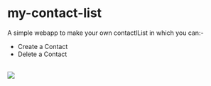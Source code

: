 # my-contact-list
A simple webapp to make your own contactlList in which you can:-
<ul>
  <li>Create a Contact </li>
  
  <li>Delete a Contact </li>
</ul>
<br>
<img src="https://user-images.githubusercontent.com/67111661/190163480-1dd7699c-67cb-4df8-b79f-e5fdd4e15aa1.png" >
  

